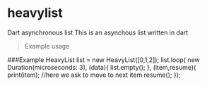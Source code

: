 # heavylist
Dart asynchronous list
This is an asynchous list written in dart
>Example usage


                    
###Example
	HeavyList list = new HeavyList([0,1,2]);
	  list.loop(
		  new Duration(microseconds: 3),
		  (data){
			list.empty();
		  },
		  (item,resume){
			print(item);
			//here we ask to move to next item
			resume();
	  });
